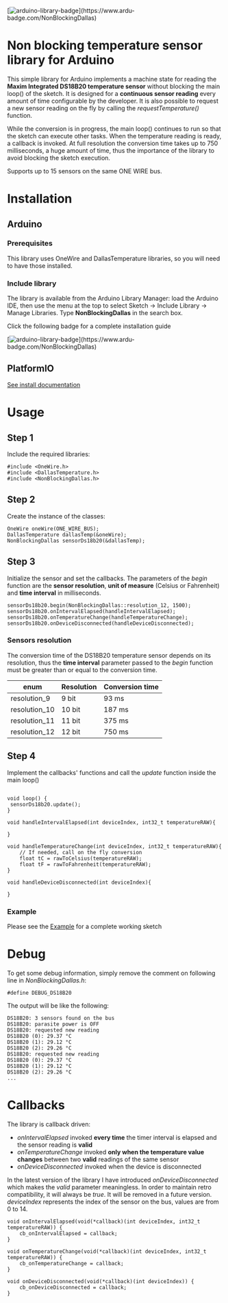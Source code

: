 [![arduino-library-badge](https://www.ardu-badge.com/badge/NonBlockingDallas.svg?)](https://www.ardu-badge.com/NonBlockingDallas)



# Non blocking temperature sensor library for Arduino

This simple library for Arduino implements a machine state for reading the **Maxim Integrated DS18B20 temperature sensor** without blocking the main loop() of the sketch. It is designed for a **continuous sensor reading** every amount of time configurable by the developer. It is also possible to request a new sensor reading on the fly by calling the *requestTemperature()* function.  

While the conversion is in progress, the main loop() continues to run so that the sketch can execute other tasks. When the temperature reading is ready, a callback is invoked. At full resolution the conversion time takes up to 750 milliseconds, a huge amount of time, thus the importance of the library to avoid blocking the sketch execution.

Supports up to 15 sensors on the same ONE WIRE bus. 

# Installation

## Arduino

### Prerequisites
This library uses OneWire and DallasTemperature libraries, so you will need to have those installed.

### Include library
The library is available from the Arduino Library Manager: load the Arduino IDE, then use the menu at the top to select Sketch -> Include Library -> Manage Libraries. Type **NonBlockingDallas** in the search box.

Click the following badge for a complete installation guide

[![arduino-library-badge](https://www.ardu-badge.com/badge/NonBlockingDallas.svg?)](https://www.ardu-badge.com/NonBlockingDallas)

## PlatformIO

[See install documentation](https://registry.platformio.org/libraries/gbertaz/NonBlockingDallas/installation)

# Usage

## Step 1

Include the required libraries:

```
#include <OneWire.h>
#include <DallasTemperature.h>
#include <NonBlockingDallas.h>
```

## Step 2

Create the instance of the classes:

```
OneWire oneWire(ONE_WIRE_BUS);
DallasTemperature dallasTemp(&oneWire);
NonBlockingDallas sensorDs18b20(&dallasTemp);
```

## Step 3

Initialize the sensor and set the callbacks.
The parameters of the *begin* function are the **sensor resolution**, **unit of measure** (Celsius or Fahrenheit) and **time interval** in milliseconds.

```
sensorDs18b20.begin(NonBlockingDallas::resolution_12, 1500);
sensorDs18b20.onIntervalElapsed(handleIntervalElapsed);
sensorDs18b20.onTemperatureChange(handleTemperatureChange);
sensorDs18b20.onDeviceDisconnected(handleDeviceDisconnected);
```

### Sensors resolution
The conversion time of the DS18B20 temperature sensor depends on its resolution, thus the **time interval** parameter passed to the *begin* function must be greater than or equal to the conversion time.

|     enum      | Resolution  | Conversion time |
| ------------- | ----------- | --------------- |
| resolution_9  |       9 bit |           93 ms |
| resolution_10 |      10 bit |          187 ms |
| resolution_11 |      11 bit |          375 ms |
| resolution_12 |      12 bit |          750 ms |


## Step 4

Implement the callbacks' functions and call the *update* function inside the main loop()  

```

void loop() {
 sensorDs18b20.update();
}

void handleIntervalElapsed(int deviceIndex, int32_t temperatureRAW){

}

void handleTemperatureChange(int deviceIndex, int32_t temperatureRAW){
	// If needed, call on the fly conversion
	float tC = rawToCelsius(temperatureRAW);
	float tF = rawToFahrenheit(temperatureRAW);
}

void handleDeviceDisconnected(int deviceIndex){
  
}
```

### Example

Please see the [Example](https://github.com/Gbertaz/NonBlockingDallas/blob/master/examples/TemperatureReading/TemperatureReading.ino) for a complete working sketch

# Debug
To get some debug information, simply remove the comment on following line in *NonBlockingDallas.h*:

```
#define DEBUG_DS18B20
```

The output will be like the following:

```
DS18B20: 3 sensors found on the bus
DS18B20: parasite power is OFF
DS18B20: requested new reading
DS18B20 (0): 29.37 °C
DS18B20 (1): 29.12 °C
DS18B20 (2): 29.26 °C
DS18B20: requested new reading
DS18B20 (0): 29.37 °C
DS18B20 (1): 29.12 °C
DS18B20 (2): 29.26 °C
...
```

# Callbacks

The library is callback driven:
- *onIntervalElapsed* invoked **every time** the timer interval is elapsed and the sensor reading is **valid**
- *onTemperatureChange* invoked **only when the temperature value changes** between two **valid** readings of the same sensor
- *onDeviceDisconnected* invoked when the device is disconnected

In the latest version of the library I have introduced *onDeviceDisconnected* which makes the *valid* parameter meaningless. In order to maintain retro compatibility, it will always be *true*. It will be removed in a future version.
*deviceIndex* represents the index of the sensor on the bus, values are from 0 to 14.

```
void onIntervalElapsed(void(*callback)(int deviceIndex, int32_t temperatureRAW)) {
	cb_onIntervalElapsed = callback;
}

void onTemperatureChange(void(*callback)(int deviceIndex, int32_t temperatureRAW)) {
	cb_onTemperatureChange = callback;
}

void onDeviceDisconnected(void(*callback)(int deviceIndex)) {
	cb_onDeviceDisconnected = callback;
}
```


